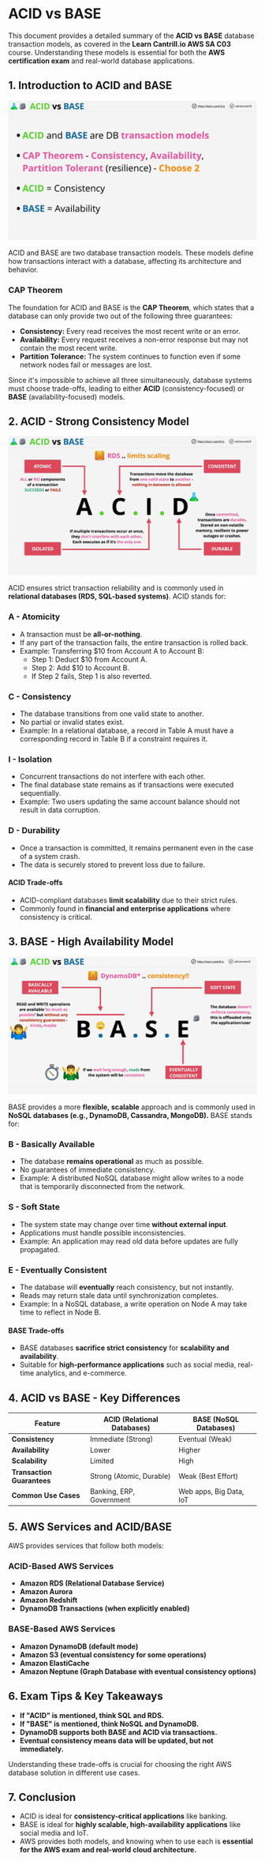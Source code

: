 # ACID vs BASE

This document provides a detailed summary of the **ACID vs BASE** database transaction models, as covered in the **Learn Cantrill.io AWS SA C03** course. Understanding these models is essential for both the **AWS certification exam** and real-world database applications.

## **1. Introduction to ACID and BASE**

![alt text](./Images/image-8.png)

ACID and BASE are two database transaction models. These models define how transactions interact with a database, affecting its architecture and behavior.

### **CAP Theorem**

The foundation for ACID and BASE is the **CAP Theorem**, which states that a database can only provide two out of the following three guarantees:

- **Consistency:** Every read receives the most recent write or an error.
- **Availability:** Every request receives a non-error response but may not contain the most recent write.
- **Partition Tolerance:** The system continues to function even if some network nodes fail or messages are lost.

Since it's impossible to achieve all three simultaneously, database systems must choose trade-offs, leading to either **ACID** (consistency-focused) or **BASE** (availability-focused) models.

## **2. ACID - Strong Consistency Model**

![alt text](./Images/image-7.png)

ACID ensures strict transaction reliability and is commonly used in **relational databases (RDS, SQL-based systems)**. ACID stands for:

### **A - Atomicity**

- A transaction must be **all-or-nothing**.
- If any part of the transaction fails, the entire transaction is rolled back.
- Example: Transferring $10 from Account A to Account B:
  - Step 1: Deduct $10 from Account A.
  - Step 2: Add $10 to Account B.
  - If Step 2 fails, Step 1 is also reverted.

### **C - Consistency**

- The database transitions from one valid state to another.
- No partial or invalid states exist.
- Example: In a relational database, a record in Table A must have a corresponding record in Table B if a constraint requires it.

### **I - Isolation**

- Concurrent transactions do not interfere with each other.
- The final database state remains as if transactions were executed sequentially.
- Example: Two users updating the same account balance should not result in data corruption.

### **D - Durability**

- Once a transaction is committed, it remains permanent even in the case of a system crash.
- The data is securely stored to prevent loss due to failure.

#### **ACID Trade-offs**

- ACID-compliant databases **limit scalability** due to their strict rules.
- Commonly found in **financial and enterprise applications** where consistency is critical.

## **3. BASE - High Availability Model**

![alt text](./Images/image-6.png)

BASE provides a more **flexible, scalable** approach and is commonly used in **NoSQL databases (e.g., DynamoDB, Cassandra, MongoDB).** BASE stands for:

### **B - Basically Available**

- The database **remains operational** as much as possible.
- No guarantees of immediate consistency.
- Example: A distributed NoSQL database might allow writes to a node that is temporarily disconnected from the network.

### **S - Soft State**

- The system state may change over time **without external input**.
- Applications must handle possible inconsistencies.
- Example: An application may read old data before updates are fully propagated.

### **E - Eventually Consistent**

- The database will **eventually** reach consistency, but not instantly.
- Reads may return stale data until synchronization completes.
- Example: In a NoSQL database, a write operation on Node A may take time to reflect in Node B.

#### **BASE Trade-offs**

- BASE databases **sacrifice strict consistency** for **scalability and availability**.
- Suitable for **high-performance applications** such as social media, real-time analytics, and e-commerce.

## **4. ACID vs BASE - Key Differences**

| Feature                    | ACID (Relational Databases) | BASE (NoSQL Databases)  |
| -------------------------- | --------------------------- | ----------------------- |
| **Consistency**            | Immediate (Strong)          | Eventual (Weak)         |
| **Availability**           | Lower                       | Higher                  |
| **Scalability**            | Limited                     | High                    |
| **Transaction Guarantees** | Strong (Atomic, Durable)    | Weak (Best Effort)      |
| **Common Use Cases**       | Banking, ERP, Government    | Web apps, Big Data, IoT |

## **5. AWS Services and ACID/BASE**

AWS provides services that follow both models:

### **ACID-Based AWS Services**

- **Amazon RDS (Relational Database Service)**
- **Amazon Aurora**
- **Amazon Redshift**
- **DynamoDB Transactions (when explicitly enabled)**

### **BASE-Based AWS Services**

- **Amazon DynamoDB (default mode)**
- **Amazon S3 (eventual consistency for some operations)**
- **Amazon ElastiCache**
- **Amazon Neptune (Graph Database with eventual consistency options)**

## **6. Exam Tips & Key Takeaways**

- **If "ACID" is mentioned, think SQL and RDS.**
- **If "BASE" is mentioned, think NoSQL and DynamoDB.**
- **DynamoDB supports both BASE and ACID via transactions.**
- **Eventual consistency means data will be updated, but not immediately.**

Understanding these trade-offs is crucial for choosing the right AWS database solution in different use cases.

## **7. Conclusion**

- ACID is ideal for **consistency-critical applications** like banking.
- BASE is ideal for **highly scalable, high-availability applications** like social media and IoT.
- AWS provides both models, and knowing when to use each is **essential for the AWS exam and real-world cloud architecture.**

